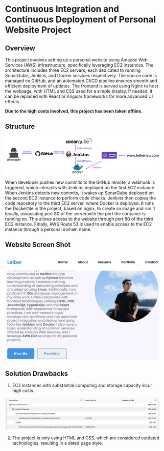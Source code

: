 # **Continuous Integration and Continuous Deployment of Personal Website Project**



## Overview

This project involves setting up a personal website using Amazon Web Services (AWS) infrastructure, specifically leveraging EC2 instances. The architecture includes three EC2 servers, each dedicated to running SonarQube, Jenkins, and Docker services respectively. The source code is managed on GitHub, and an automated CI/CD pipeline ensures smooth and efficient deployment of updates. The frontend is served using Nginx to host the webpage, with HTML and CSS used for a simple display. If needed, it can be replaced with React or Angular frameworks for more advanced UI effects.

**Due to the high costs involved, this project has been taken offline.**



## Structure

![web1.0](./github-resource/structure.png)

When developer pushes new commits to the GitHub remote, a webhook is triggered, which interacts with Jenkins deployed on the first EC2 instance. When Jenkins detects new commits, it wakes up SonarQube deployed on the second EC2 instance to perform code checks. Jenkins then copies the code repository to the third EC2 server, where Docker is deployed. It runs the Dockerfile in the project, based on nginx, to create an image and run it locally, associating port 80 of the server with the port the container is running on. This allows access to the website through port 80 of the third EC2 instance. Finally, AWS Route 53 is used to enable access to the EC2 instance through a personal domain name.



## Website Screen Shot

![webv1](./github-resource/web-screenshot.png)

## Solution Drawbacks

1. EC2 instances with substantial computing and storage capacity incur high costs. 

![image-20240617190326925](./github-resource/bill.png)

2. The project is only using HTML and CSS, which are considered outdated technologies, resulting in a dated page style.
